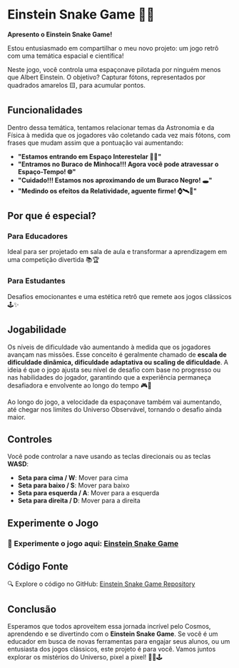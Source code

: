 # Einstein Snake Game 🚀🌌

**Apresento o Einstein Snake Game!**

Estou entusiasmado em compartilhar o meu novo projeto: um jogo retrô com uma temática espacial e científica!

Neste jogo, você controla uma espaçonave pilotada por ninguém menos que Albert Einstein. O objetivo? Capturar fótons, representados por quadrados amarelos 🟨, para acumular pontos.

## Funcionalidades

Dentro dessa temática, tentamos relacionar temas da Astronomia e da Física à medida que os jogadores vão coletando cada vez mais fótons, com frases que mudam assim que a pontuação vai aumentando:

- **"Estamos entrando em Espaço Interestelar 🚀🌌"**
- **"Entramos no Buraco de Minhoca!!! Agora você pode atravessar o Espaço-Tempo! 🌐"**
- **"Cuidado!!! Estamos nos aproximando de um Buraco Negro! 🕳️"**
- **"Medindo os efeitos da Relatividade, aguente firme! ⌚🛰️📡"**

## Por que é especial?

### Para Educadores
Ideal para ser projetado em sala de aula e transformar a aprendizagem em uma competição divertida 📚🏆

### Para Estudantes
Desafios emocionantes e uma estética retrô que remete aos jogos clássicos 🕹️✨

## Jogabilidade

Os níveis de dificuldade vão aumentando à medida que os jogadores avançam nas missões. Esse conceito é geralmente chamado de **escala de dificuldade dinâmica, dificuldade adaptativa ou scaling de dificuldade**. A ideia é que o jogo ajusta seu nível de desafio com base no progresso ou nas habilidades do jogador, garantindo que a experiência permaneça desafiadora e envolvente ao longo do tempo 🎮🎲

Ao longo do jogo, a velocidade da espaçonave também vai aumentando, até chegar nos limites do Universo Observável, tornando o desafio ainda maior.

## Controles

Você pode controlar a nave usando as teclas direcionais ou as teclas **WASD**:

- **Seta para cima / W**: Mover para cima
- **Seta para baixo / S**: Mover para baixo
- **Seta para esquerda / A**: Mover para a esquerda
- **Seta para direita / D**: Mover para a direita

## Experimente o Jogo

### 🔗 Experimente o jogo aqui: [Einstein Snake Game](https://cometsinthesky.github.io/einstein-snake-game/)

## Código Fonte

🔍 Explore o código no GitHub: [Einstein Snake Game Repository](https://github.com/cometsinthesky/einstein-snake-game/tree/main)

## Conclusão

Esperamos que todos aproveitem essa jornada incrível pelo Cosmos, aprendendo e se divertindo com o **Einstein Snake Game**. Se você é um educador em busca de novas ferramentas para engajar seus alunos, ou um entusiasta dos jogos clássicos, este projeto é para você. Vamos juntos explorar os mistérios do Universo, pixel a pixel! 🚀🌌🕹️
